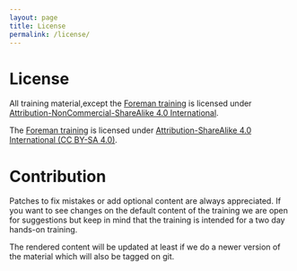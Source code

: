```yaml
---
layout: page
title: License
permalink: /license/
---
```


# License
All training material,except the [Foreman training](https://netways.github.io/foreman-training/) is licensed under [Attribution-NonCommercial-ShareAlike 4.0 International](https://creativecommons.org/licenses/by-nc-sa/4.0/).

The [Foreman training](https://netways.github.io/foreman-training/) is licensed under [Attribution-ShareAlike 4.0 International (CC BY-SA 4.0)](https://creativecommons.org/licenses/by-sa/4.0/).

# Contribution
Patches to fix mistakes or add optional content are always appreciated. If you want to see changes on the default content of the training we are open for suggestions but keep in mind that the training is intended for a two day hands-on training.

The rendered content will be updated at least if we do a newer version of the material which will also be tagged on git.
